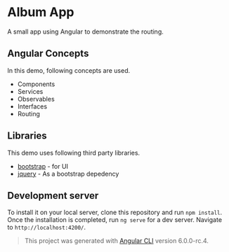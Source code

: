 # Album App

A small app using Angular to demonstrate the routing.

## Angular Concepts
In this demo, following concepts are used.

* Components
* Services
* Observables
* Interfaces
* Routing

## Libraries
This demo uses following third party libraries.

* [bootstrap](https://www.npmjs.com/package/bootstrap) - for UI
* [jquery](http://jquery.com/) - As a bootstrap depedency

## Development server

To install it on your local server, clone this repository and run `npm install`. Once the installation is completed,
run `ng serve` for a dev server. Navigate to `http://localhost:4200/`.

> This project was generated with [Angular CLI](https://github.com/angular/angular-cli) version 6.0.0-rc.4.
